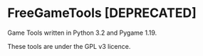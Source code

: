 FreeGameTools [DEPRECATED]
==========================

Game Tools written in Python 3.2 and Pygame 1.19.

These tools are under the GPL v3 licence.
